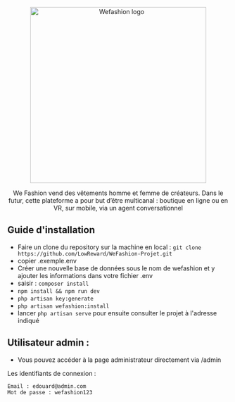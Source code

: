 <p align="center"><a href="#" target="_blank"><img src="https://seeklogo.com/images/W/WE_Fashion-logo-AE6F8295EF-seeklogo.com.png" width="400" alt="Wefashion logo"></a></p>
<p align="center">We Fashion vend des vêtements homme et femme de créateurs.
Dans le futur, cette plateforme a pour but d’être multicanal : boutique en ligne ou en VR, sur 
mobile, via un agent conversationnel</p>


## Guide d'installation

- Faire un clone du repository sur la machine en local : `git clone https://github.com/LowReward/WeFashion-Projet.git`
- copier .exemple.env
- Créer une nouvelle base de données sous le nom de wefashion et y ajouter les informations dans votre fichier .env
- saisir : `composer install`
- `npm install && npm run dev`
- `php artisan key:generate`
- `php artisan wefashion:install`
- lancer `php artisan serve` pour ensuite consulter le projet à l'adresse indiqué

## Utilisateur admin :
- Vous pouvez accéder à la page administrateur directement via /admin

Les identifiants de connexion :
```
Email : edouard@admin.com
Mot de passe : wefashion123
```

